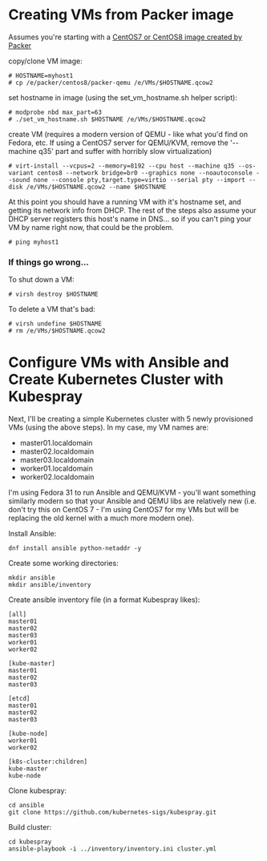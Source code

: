 # Creating VMs from Packer image

Assumes you're starting with a [CentOS7 or CentOS8 image created by Packer](https://github.com/russjury/packer)

copy/clone VM image:
```
# HOSTNAME=myhost1
# cp /e/packer/centos8/packer-qemu /e/VMs/$HOSTNAME.qcow2
```

set hostname in image (using the set_vm_hostname.sh helper script):
```
# modprobe nbd max_part=63
# ./set_vm_hostname.sh $HOSTNAME /e/VMs/$HOSTNAME.qcow2
```

create VM (requires a modern version of QEMU - like what you'd find on Fedora, etc. If using a CentOS7 server for QEMU/KVM, remove the '--machine q35' part and suffer with horribly slow virtualization)
```
# virt-install --vcpus=2 --memory=8192 --cpu host --machine q35 --os-variant centos8 --network bridge=br0 --graphics none --noautoconsole --sound none --console pty,target.type=virtio --serial pty --import --disk /e/VMs/$HOSTNAME.qcow2 --name $HOSTNAME
```

At this point you should have a running VM with it's hostname set, and getting its network info from DHCP. The rest of the steps also assume your DHCP server registers this host's name in DNS... so if you can't ping your VM by name right now, that could be the problem.
```
# ping myhost1
```

### If things go wrong...

To shut down a VM:
```
# virsh destroy $HOSTNAME
```

To delete a VM that's bad:
```
# virsh undefine $HOSTNAME
# rm /e/VMs/$HOSTNAME.qcow2
```

# Configure VMs with Ansible and Create Kubernetes Cluster with Kubespray

Next, I'll be creating a simple Kubernetes cluster with 5 newly provisioned VMs (using the above steps). In my case, my VM names are:
- master01.localdomain
- master02.localdomain
- master03.localdomain
- worker01.localdomain
- worker02.localdomain

I'm using Fedora 31 to run Ansible and QEMU/KVM - you'll want something similarly modern so that your Ansible and QEMU libs are relatively new (i.e. don't try this on CentOS 7 - I'm using CentOS7 for my VMs but will be replacing the old kernel with a much more modern one).

Install Ansible:
```
dnf install ansible python-netaddr -y
```

Create some working directories:
```
mkdir ansible
mkdir ansible/inventory
```

Create ansible inventory file (in a format Kubespray likes):
```
[all]
master01
master02
master03
worker01
worker02

[kube-master]
master01
master02
master03

[etcd]
master01
master02
master03

[kube-node]
worker01
worker02

[k8s-cluster:children]
kube-master
kube-node
```

Clone kubespray:
```
cd ansible
git clone https://github.com/kubernetes-sigs/kubespray.git
```

Build cluster:
```
cd kubespray
ansible-playbook -i ../inventory/inventory.ini cluster.yml
```


